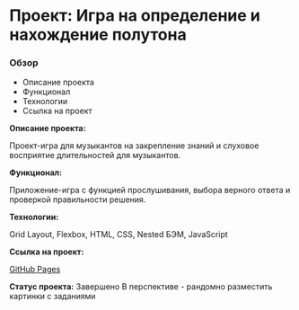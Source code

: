 # Проект: Игра на определение и нахождение полутона

### Обзор

- Описание проекта
- Функционал
- Технологии
- Ссылка на проект

**Описание проекта:**

Проект-игра для музыкантов на закрепление знаний и слуховое восприятие длительностей для музыкантов.

**Функционал:**

Приложение-игра с функцией прослушивания, выбора верного ответа и проверкой правильности решения.

**Технологии:**

Grid Layout, Flexbox, HTML, CSS, Nested БЭМ, JavaScript

**Ссылка на проект:**

[GitHub Pages](https://olga-mus.github.io/game-melody/index.html)

**Статус проекта:**
Завершено
В перспективе - рандомно разместить картинки с заданиями
